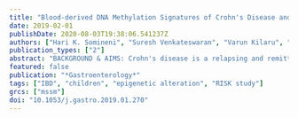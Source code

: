 ```yaml
---
title: "Blood-derived DNA Methylation Signatures of Crohn's Disease and Severity of Intestinal Inflammation"
date: 2019-02-01
publishDate: 2020-08-03T19:38:06.541237Z
authors: ["Hari K. Somineni", "Suresh Venkateswaran", "Varun Kilaru", "Urko M. Marigorta", "Angela Mo", "David T. Okou", "Richard Kellermayer", "Kajari Mondal", "Dawayland Cobb", "Thomas D. Walters", "Anne Griffiths", "Joshua D. Noe", "Wallace V. Crandall", "Joel R. Rosh", "David R. Mack", "Melvin B. Heyman", "Susan S. Baker", "Michael C. Stephens", "Robert N. Baldassano", "James F. Markowitz", "Marla C. Dubinsky", "Judy Cho", "Jeffrey S. Hyams", "Lee A. Denson", "Greg Gibson", "David J. Cutler", "Karen N. Conneely", "Alicia K. Smith", "Subra Kugathasan"]
publication_types: ["2"]
abstract: "BACKGROUND & AIMS: Crohn's disease is a relapsing and remitting inflammatory disorder with a variable clinical course. Although most patients present with an inflammatory phenotype (B1), approximately 20% of patients rapidly progresses to complicated disease, which includes stricturing (B2) within 5 years. We analyzed DNA methylation patterns in blood samples of pediatric patients with Crohn's disease at diagnosis and later time points to identify changes that associate with and might contribute to disease development and progression. METHODS: We obtained blood samples from 164 pediatric patients (ages, 1-17 years) with Crohn's disease (B1 or B2) who participated in a North American study and were followed for 5 years. Participants without intestinal inflammation or symptoms were used as controls (n=74). DNA methylation patterns were analyzed at approximately 850,000 sites, in samples collected at time of diagnosis and 1-3 years later. We used genetic association and the concept of Mendelian randomization to identify changes in DNA methylation patterns that might contribute to development of or result from Crohn's disease. RESULTS: We identified 1189 CpGs that were differentially methylated between patients with Crohn's disease (at diagnosis) and controls. Methylation changes at these sites correlated with plasma levels of C-reactive protein. A comparison of methylation profiles of DNA collected at diagnosis of Crohn's disease vs during the follow-up period revealed that, during treatment, alterations identified in methylation profiles at the time of diagnosis of Crohn's disease more closely resembled patterns observed in controls, irrespective of disease progression to B2. We identified methylation changes at 3 CpGs that might contribute to the development of Crohn's disease. Most CpG methylation changes associated with Crohn's disease disappeared with treatment of inflammation, and might be a result of Crohn's disease. CONCLUSIONS: Methylation patterns observed in blood samples from patients with Crohn's disease accompany acute inflammation; with treatment, they change to resemble methylation patterns observed in patients without intestinal inflammation. These findings indicate that Crohn's disease-associated patterns of DNA methylation observed in blood samples are a result of the inflammatory features of the disease and are less likely to contribute to disease development or progression."
featured: false
publication: "*Gastroenterology*"
tags: ["IBD", "children", "epigenetic alteration", "RISK study"]
grcs: ["mssm"]
doi: "10.1053/j.gastro.2019.01.270"
---
```



